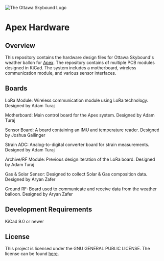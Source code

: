 ![The Ottawa Skybound Logo](https://hc-cdn.hel1.your-objectstorage.com/s/v3/1629d2e3f622f46302eb5b086aa902cd3c22def1_image.png)

# Apex Hardware

## Overview

This repository contains the hardware design files for Ottawa Skybound's weather ballon for [Apex](https://apex.hackclub.com). The repository contains of multiple PCB modules designed in KiCad. The system includes a motherboard, wireless communication module, and various sensor interfaces.

## Boards

LoRa Module: Wireless communication module using LoRa technology. Designed by Adam Turaj

Motherboard: Main control board for the Apex system. Designed by Adam Turaj

Sensor Board: A board containing an IMU and temperature reader. Designed by Joshua Gallinger

Strain ADC: Analog-to-digital converter board for strain measurements. Designed by Adam Turaj

Archive/RF Module: Previous design iteration of the LoRa board. Designed by Adam Turaj

Gas & Solar Sensor: Designed to collect Solar & Gas composition data. Designed by Aryan Zafer

Ground RF: Board used to communicate and receive data from the weather balloon. Designed by Aryan Zafer

## Development Requirements

KiCad 9.0 or newer

## License

This project is licensed under the GNU GENERAL PUBLIC LICENSE. The license can be found [here](https://github.com/Apex-Ottawa-Team/hardware/blob/main/LICENSE).
